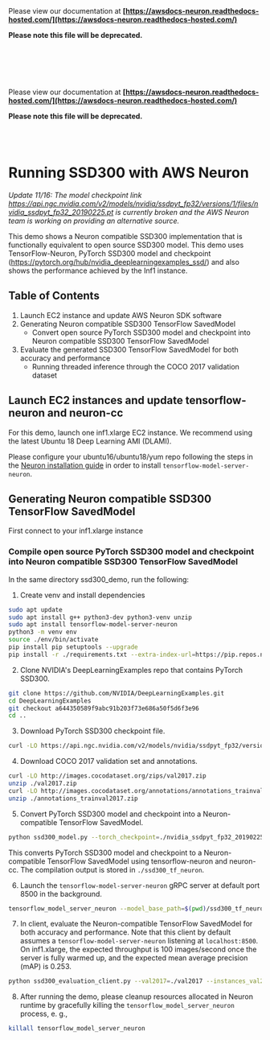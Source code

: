 </br>
</br>

Please view our documentation at **[https://awsdocs-neuron.readthedocs-hosted.com/](https://awsdocs-neuron.readthedocs-hosted.com/)** 

**Please note this file will be deprecated.**

</br>
</br>



</br>
</br>

Please view our documentation at **[https://awsdocs-neuron.readthedocs-hosted.com/](https://awsdocs-neuron.readthedocs-hosted.com/)** 

**Please note this file will be deprecated.**

</br>
</br>



# Running SSD300 with AWS Neuron

*Update 11/16: The model checkpoint link
https://api.ngc.nvidia.com/v2/models/nvidia/ssdpyt_fp32/versions/1/files/nvidia_ssdpyt_fp32_20190225.pt
is currently broken and the AWS Neuron team is working on providing an alternative source.*

This demo shows a Neuron compatible SSD300 implementation that is functionally equivalent to open source SSD300 model. This demo uses TensorFlow-Neuron, PyTorch SSD300 model and checkpoint (https://pytorch.org/hub/nvidia_deeplearningexamples_ssd/) and also shows the performance achieved by the Inf1 instance. 

## Table of Contents

1. Launch EC2 instance and update AWS Neuron SDK software
2. Generating Neuron compatible SSD300 TensorFlow SavedModel
   * Convert open source PyTorch SSD300 model and checkpoint into Neuron compatible SSD300 TensorFlow SavedModel
3. Evaluate the generated SSD300 TensorFlow SavedModel for both accuracy and performance
   * Running threaded inference through the COCO 2017 validation dataset

## Launch EC2 instances and update tensorflow-neuron and neuron-cc

For this demo, launch one inf1.xlarge EC2 instance. We recommend using the latest Ubuntu 18 Deep Learning AMI (DLAMI).

Please configure your ubuntu16/ubuntu18/yum repo following the steps in the [Neuron installation guide](../../../../docs/neuron-install-guide.md) in order to install `tensorflow-model-server-neuron`.

## Generating Neuron compatible SSD300 TensorFlow SavedModel
First connect to your inf1.xlarge instance

### Compile open source PyTorch SSD300 model and checkpoint into Neuron compatible SSD300 TensorFlow SavedModel

In the same directory ssd300_demo, run the following:

1. Create venv and install dependencies

```bash
sudo apt update
sudo apt install g++ python3-dev python3-venv unzip
sudo apt install tensorflow-model-server-neuron
python3 -m venv env
source ./env/bin/activate
pip install pip setuptools --upgrade
pip install -r ./requirements.txt --extra-index-url=https://pip.repos.neuron.amazonaws.com
```

2. Clone NVIDIA's DeepLearningExamples repo that contains PyTorch SSD300.
```bash
git clone https://github.com/NVIDIA/DeepLearningExamples.git
cd DeepLearningExamples
git checkout a644350589f9abc91b203f73e686a50f5d6f3e96
cd ..
```

3. Download PyTorch SSD300 checkpoint file.
```bash
curl -LO https://api.ngc.nvidia.com/v2/models/nvidia/ssdpyt_fp32/versions/1/files/nvidia_ssdpyt_fp32_20190225.pt
```

4. Download COCO 2017 validation set and annotations.
```bash
curl -LO http://images.cocodataset.org/zips/val2017.zip
unzip ./val2017.zip
curl -LO http://images.cocodataset.org/annotations/annotations_trainval2017.zip
unzip ./annotations_trainval2017.zip
```

5. Convert PyTorch SSD300 model and checkpoint into a Neuron-compatible TensorFlow SavedModel.
```bash
python ssd300_model.py --torch_checkpoint=./nvidia_ssdpyt_fp32_20190225.pt --output_saved_model=./ssd300_tf_neuron/1
```

This converts PyTorch SSD300 model and checkpoint to a Neuron-compatible TensorFlow SavedModel using tensorflow-neuron and neuron-cc. The compilation output is stored in `./ssd300_tf_neuron`.

6. Launch the `tensorflow-model-server-neuron` gRPC server at default port 8500 in the background.
```bash
tensorflow_model_server_neuron --model_base_path=$(pwd)/ssd300_tf_neuron &
```

7. In client, evaluate the Neuron-compatible TensorFlow SavedModel for both accuracy and performance. Note that this client by default assumes a `tensorflow-model-server-neuron` listening at `localhost:8500`. On inf1.xlarge, the expected throughput is 100 images/second once the server is fully warmed up, and the expected mean average precision (mAP) is 0.253.

```bash
python ssd300_evaluation_client.py --val2017=./val2017 --instances_val2017_json=./annotations/instances_val2017.json
```

8. After running the demo, please cleanup resources allocated in Neuron runtime by gracefully killing the `tensorflow_model_server_neuron` process, e. g.,
```bash
killall tensorflow_model_server_neuron
```
